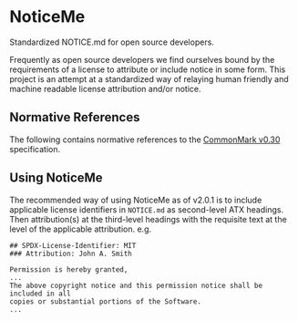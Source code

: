 # NoticeMe

Standardized NOTICE.md for open source developers.

Frequently as open source developers we find ourselves bound by the requirements of a license to attribute or include notice in some form.
This project is an attempt at a standardized way of relaying human friendly and machine readable license attribution and/or notice.

## Normative References

The following contains normative references to the [CommonMark v0.30](https://spec.commonmark.org/0.30) specification.

## Using NoticeMe

The recommended way of using NoticeMe as of v2.0.1 is to include applicable license identifiers in `NOTICE.md` as second-level ATX headings.
Then attribution(s) at the third-level headings with the requisite text at the level of the applicable attribution.
e.g. 

```
## SPDX-License-Identifier: MIT
### Attribution: John A. Smith

Permission is hereby granted,
...
The above copyright notice and this permission notice shall be included in all
copies or substantial portions of the Software.
...
```
